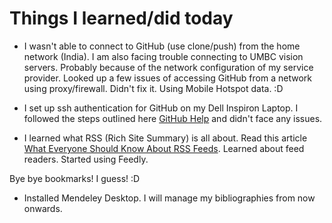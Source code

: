 # Things I learned/did today

+ I wasn't able to connect to GitHub (use clone/push) from the home network (India). I am also facing trouble connecting to
  UMBC vision servers. Probably because of the network configuration of my service provider. Looked up a few issues of accessing
  GitHub from a network using proxy/firewall. Didn't fix it. Using Mobile Hotspot data. :D

+ I set up ssh authentication for GitHub on my Dell Inspiron Laptop.
  I followed the steps outlined here [GitHub Help](https://help.github.com/articles/checking-for-existing-ssh-keys/) and didn't face any issues.

+ I learned what RSS (Rich Site Summary) is all about. Read this article [What Everyone Should Know About RSS Feeds](https://www.lifewire.com/rss-101-3482781). Learned about feed readers. Started using Feedly.

Bye bye bookmarks! I guess! :D

+ Installed Mendeley Desktop. I will manage my bibliographies from now onwards.
